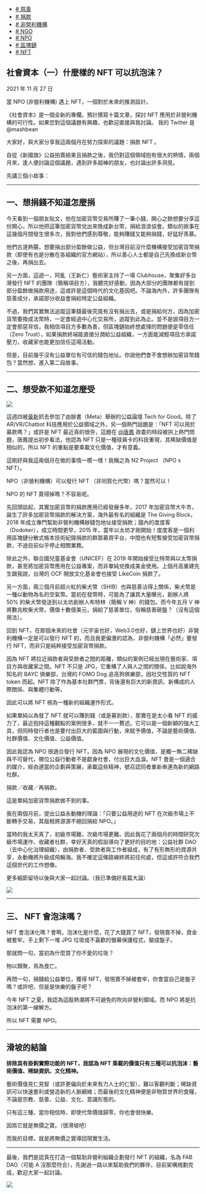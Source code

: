 +   [# 慈善](https://matters.town/tags/1626-%E6%85%88%E5%96%84)
+   [# 捐款](https://matters.town/tags/36320-%E6%8D%90%E6%AC%BE)
+   [# 非營利機構](https://matters.town/tags/78963-%E9%9D%9E%E7%87%9F%E5%88%A9%E6%A9%9F%E6%A7%8B)
+   [# NGO](https://matters.town/tags/1992-NGO)
+   [# NPO](https://matters.town/tags/78964-NPO)
+   [# 區塊鏈](https://matters.town/tags/2277-%E5%8D%80%E5%A1%8A%E9%8F%88)
+   [# NFT](https://matters.town/tags/7990-NFT)

## 社會資本（一）什麼樣的 NFT 可以抗泡沫？

2021 年 11 月 27 日

當 NPO (非營利機構) 遇上 NFT，一個對於未來的推測設計。

《社會資本》是一個全新的專欄，預計撰寫十篇文章，探討 NFT 應用於非營利機構的可行性。如果您對這個議題有興趣，也歡迎直接與我討論。
我的 Twitter 是 @mashbean

大家好，與大家分享我這兩個月在努力探索的議題：捐款 NFT 。

自從《新國旗》公益拍賣結束且捐款之後，我仍對這個領域抱有很大的熱情，兩個月來，逢人便討論這個議題，遇到許多超棒的朋友，也討論出許多洞見。

先講三個小故事：

* * *

## 一、想捐錢不知道怎麼捐

今天看到一個朋友貼文，他在加密貨幣交易所賺了一筆小錢，開心之餘想要分享這份開心，所以他把這筆加密貨幣兌出來換成新台幣，捐給浪浪協會。類似的故事在這幾個月間發生很多次，我對他們感到尊敬，能夠賺錢又能夠捐錢，好猛好羨慕。

他們古道熱腸，想要捐出部分盈餘做公益，但台灣目前沒什麼機構接受加密貨幣捐款（即使有也是分散在各組織的官方網站），所以善心人士都是自己先換成新台幣之後，再捐出去。

另一方面，這週一，阿亂（王新仁）藝術家主持了一場 Clubhouse，聚集好多台灣發行 NFT 的團隊（簡稱項目方），我聽完好感動，因為大部分的團隊都有提到部分盈餘做捐款用途，這或許是這個時代的文化基因吧。不論海內外，許多團隊有慈善成分，承諾部分收益會捐給特定公益組織。

不過，我們其實無法追蹤這筆錢最後究竟有沒有捐出去，或是捐給何方，因為加密貨幣要換成法幣時，一定會經過中心化交易所，追蹤到此為止。並不是說項目方一定會邪惡背信，我相信項目方多數為善，但區塊鏈始終想處理的問題便是零信任（Zero Trust），如果捐款終端能直接分潤給公益組織，一方面能減輕項目方承諾壓力，收藏家也能更加信任這場活動。

但是，目前幾乎沒有公益單位有可信的錢包地址。你說他們會不會想辦加密貨幣錢包？當然想，進入第二段故事。

* * *

## 二、想受款不知道怎麼受

 ![](https://assets.matters.news/embed/1f6043bd-3a9a-4dd1-964b-178e0aff1e07.jpeg)

這週四被[黃新](https://www.facebook.com/newyellow2?__tn__=-]K*F)抓去參加了由臉書（Meta）舉辦的公益論壇 Tech for Good。除了 AR/VR/Chatbot 科技應用於公益領域之外，另一個熱門話題是：「NFT 可以用於募款嗎？」或許是 NFT 最近真的很夯，這題在 ﻿[@唐鳳](https://matters.town/@audreyt)﻿ 政委的時段被拱上熱門問題，唐鳳提出初步看法，他認為 NFT 只是一種球員卡的科技重現，其稀缺價值是相似的，所以 NFT 的重點是要乘載文化價值，才有意義。

這剛好與我這兩個月在做的事情一模一樣！我稱之為 N2 Project （NPO x NFT）。

NPO（非營利機構）可以發行 NFT （非同質化代幣）嗎？當然可以！

NPO 的 NFT 賣得掉嗎？不容易呢。

先回頭談起，其實加密貨幣的捐款應用已經發展多年，2017 年加密貨幣大牛市，誕生了許多加密貨幣捐款的解決方案，海外最有名的組織是 The Giving Block，2018 年成立專門幫助非營利機構辦錢包地址接受捐款；國內的度度客（Dodoker），成立時間更早，2015 年，當年以太坊才剛開始！度度客是一個利用區塊鏈分散式帳本技術紀錄捐款的群眾募資平台，中間也有短暫接受加密貨幣捐款，不過目前似乎停止相關業務。

除此之外，聯合國兒童基金會（UNICEF）在 2019 年開始接受比特幣與以太幣捐款，甚至將加密貨幣應用在公益專案，而非單純兌換成美金使用。上個月高重建先生跟我說，台灣的 OCF 開放文化基金會也接受 LikeCoin 捐款了。

另一方面，兩三個月前超火紅的柴犬幣（SHIB）也與慈善沾得上關係，柴犬幣是一種以動物為名的空氣幣。當初在發幣時，可能為了讓其大量曝光，創辦人將 50% 的柴犬幣發送到以太坊創辦人布特林（簡稱 V 神）的錢包。而今年五月 V 神將數兆枚柴犬幣，價值十數億美元，捐給了慈善單位，俗稱慈善砸盤？（沒有這個用法）。

回到 NFT，在那個未來的社會（元宇宙也好，Web3.0也好，鏈上世界也好）非營利機構一定是可以發行 NFT 的，而且我更偏激的認為，非營利機構「必然」要發行 NFT，而非只是純粹接受加密貨幣捐款。

因為 NFT 將拉近捐款者與受款者之間的距離，類似的案例已經出現在藝術家、項目方與收藏家之間。NFT 不只是 JPG，它重構了人與人之間的關係，比如說海外知名的 BAYC 俱樂部，台灣的 FOMO Dog 追高狗俱樂部，因社交性質的 NFT token 而起。NFT 除了作為基本社群門票，背後還有巨大的新資訊、新構成的人際關係、與集體行動等。

因此可以將 NFT 視為一種新的組織運作形式。

如果單純以為發了 NFT 就可以賺到錢（或是募到款），那實在是太小看 NFT 的威力了，最近抱持這種觀點的案例很多，就不一一贅述。它可以是一個新穎的強大工具，但同時發行者也是要付出巨大的藍圖與行動，來賦予價值，不論是藝術價值、社群價值、文化價值、公益價值。

因此我認為 NPO 很適合發行 NFT，因為 NPO 展現的文化價值，是獨一無二稀缺與不可替代，哪位公益行動者不是獻身社會，付出巨大血淚。NFT 會是一個適合的媒介，經由適當的企劃與策展，承載這些精神，號召認同者重新串連為新的網路社群。

捐款／收藏／再捐款。

這是單純加密貨幣捐款做不到的事。

我在兩個月前，提出公益永動機的理論：「只要公益用途的 NFT 在次級市場上不斷轉手交易，其版稅將源源不絕回捐給 NPO。」

當時的我太天真了，初級市場難，次級市場更難。因此我花了兩個月的時間研究次級市場運作、收藏者社群，幸好天真的假設導向了更好的目的地：公益社群 DAO （去中心化治理組織），由捐款者、受款者與工作者組成，有了有形無形的資源共享，永動機將升級成飛輪海。我不確定這條路線終將前往何處，但這或許符合我們這個世代的工作想像。

更多細節留待以後與大家一起討論。（我已準備好長篇大論）

 ![](https://assets.matters.news/embed/59bc72af-6099-4a65-a257-e7ea66327a08.png)

* * *

## 三、 NFT 會泡沫嗎？

NFT 會泡沫化嗎？會啊，泡沫化是什麼，花了大錢買了 NFT，發現賣不掉，資金被套牢。手上剩下一堆 JPG 垃圾或不喜歡的螢幕保護程式，變成盤子。

那就問一句，當初為什麼買了你不愛的垃圾？

物以類聚，鳥為食亡。

再問一句，捐錢給公益單位，獲得 NFT，發現賣不掉被套牢，你會當自己是盤子嗎？或許吧，但是是快樂的盤子吧？

今年 NFT 之夏，我認為這股熱潮將不可避免的吹向非營利領域。而 NPO 將是抗泡沫的第一線解方。

所以 NFT 需要 NPO。

* * *

## **滑坡的結論**

**排除具有掛鉤實際功能的 NFT，我認為 NFT 乘載的價值只有三種可以抗泡沫：藝術價值、稀缺資訊、文化精神。**

藝術價值見仁見智（或許更偏向於未來有力人士的仁智），難以客觀判斷；稀缺資訊可以快速套利或營造新的人脈網絡；而最後的文化精神便是非物質世界的食糧，不論是宗教、慈善、公益、文化、意識形態的。

只有這三種，當你相信時，即使代幣價值歸零，你也會很快樂。

因爲它就是無價之寶。（很滑坡吧）

而我的目標，就是將無價之寶導回現實生活。

* * *

最後，我們是認真在打造一個幫助非營利組織企劃發行 NFT 的組織，名為 FAB DAO（可能 A 沒那麼符合），先謝過一路以來幫助我們的夥伴，目前架構規劃完成，歡迎大家一起討論。

 ![](https://assets.matters.news/embed/d92b1391-99ca-43b3-87c1-58b515576759.png)